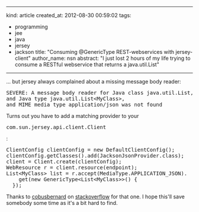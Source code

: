 -----
  kind: article
  created_at: 2012-08-30 00:59:02
  tags:
  - programming
  - jee
  - java
  - jersey
  - jackson
  title: "Consuming @GenericType REST-webservices with jersey-client"
  author_name: nsn
  abstract: "I just lost 2 hours of my life trying to consume a RESTful webservice that returns a java.util.List"
-----

... but jersey always complained about a missing message body reader:

<pre class="brush: plain">
SEVERE: A message body reader for Java class java.util.List, 
and Java type java.util.List&lt;MyClass>, 
and MIME media type application/json was not found 
</pre>

Turns out you have to add a matching provider to your <pre>com.sun.jersey.api.client.Client</pre>:

<pre class="brush: java">
ClientConfig clientConfig = new DefaultClientConfig();
clientConfig.getClasses().add(JacksonJsonProvider.class);
client = Client.create(clientConfig);
WebResource r = client.resource(endpoint);
List&lt;MyClass> list = r.accept(MediaType.APPLICATION_JSON).
    get(new GenericType&lt;List&ltMyClass>>() {
  });
</pre>

Thanks to [cobusbernard](http://stackoverflow.com/users/1278297/cobusbernard) on [stackoverflow](http://stackoverflow.com) for that one.
I hope this'll save somebody some time as it's a bit hard to find.
